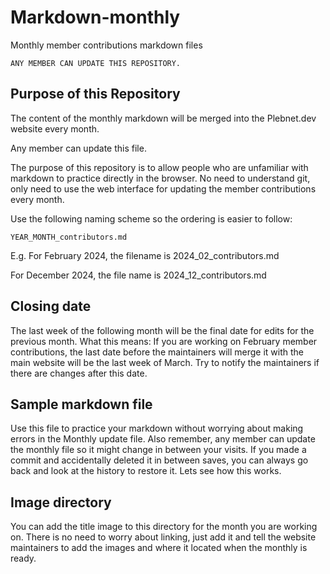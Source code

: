 # Markdown-monthly
Monthly member contributions markdown files

```
ANY MEMBER CAN UPDATE THIS REPOSITORY.
```

## Purpose of this Repository

The content of the monthly markdown will be merged into the Plebnet.dev website every month. 

Any member can update this file. 

The purpose of this repository is to allow people who are unfamiliar with markdown
to practice directly in the browser. No need to understand git, only need to use the 
web interface for updating the member contributions every month. 


Use the following naming scheme so the ordering is easier to follow: 

`YEAR_MONTH_contributors.md`

E.g. For February 2024, the filename is 2024_02_contributors.md

For December 2024, the file name is 2024_12_contributors.md


## Closing date
The last week of the following month will be the final date for edits for the previous month.
What this means: If you are working on February member contributions, the last date before the 
maintainers will merge it with the main website will be the last week of March. Try to notify 
the maintainers if there are changes after this date. 

## Sample markdown file
Use this file to practice your markdown without worrying about making errors in the Monthly update file. 
Also remember, any member can update the monthly file so it might change in between your visits. 
If you made a commit and accidentally deleted it in between saves, you can always go back and look at the
history to restore it. Lets see how this works. 

## Image directory
You can add the title image to this directory for the month you are working on. 
There is no need to worry about linking, just add it and tell the website maintainers
to add the images and where it located when the monthly is ready. 
